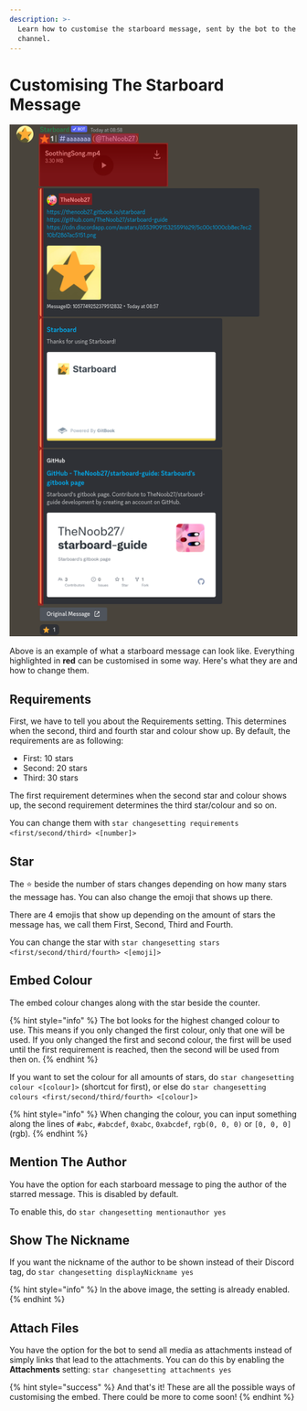 ```yaml
---
description: >-
  Learn how to customise the starboard message, sent by the bot to the starboard
  channel.
---
```


# Customising The Starboard Message

![Starboard Message Example](../.gitbook/assets/starboard.webp)

Above is an example of what a starboard message can look like. Everything highlighted in **red** can be customised in some way. Here's what they are and how to change them.

## Requirements

First, we have to tell you about the Requirements setting. This determines when the second, third and fourth star and colour show up. By default, the requirements are as following:

* First: 10 stars
* Second: 20 stars
* Third: 30 stars

The first requirement determines when the second star and colour shows up, the second requirement determines the third star/colour and so on.

You can change them with `star changesetting requirements <first/second/third> <[number]>`

## Star

The ⭐️ beside the number of stars changes depending on how many stars the message has. You can also change the emoji that shows up there. 

There are 4 emojis that show up depending on the amount of stars the message has, we call them First, Second, Third and Fourth.

You can change the star with `star changesetting stars <first/second/third/fourth> <[emoji]>`

## Embed Colour

The embed colour changes along with the star beside the counter.

{% hint style="info" %}
The bot looks for the highest changed colour to use. This means if you only changed the first colour, only that one will be used. If you only changed the first and second colour, the first will be used until the first requirement is reached, then the second will be used from then on.
{% endhint %}

If you want to set the colour for all amounts of stars, do `star changesetting colour <[colour]>` \(shortcut for first\), or else do `star changesetting colours <first/second/third/fourth> <[colour]>`

{% hint style="info" %}
When changing the colour, you can input something along the lines of `#abc`, `#abcdef`, `0xabc`, `0xabcdef`, `rgb(0, 0, 0)` or `[0, 0, 0]` \(rgb\).
{% endhint %}

## Mention The Author

You have the option for each starboard message to ping the author of the starred message. This is disabled by default.

To enable this, do `star changesetting mentionauthor yes`

## Show The Nickname

If you want the nickname of the author to be shown instead of their Discord tag, do `star changesetting displayNickname yes`

{% hint style="info" %}
In the above image, the setting is already enabled.
{% endhint %}

## Attach Files

You have the option for the bot to send all media as attachments instead of simply links that lead to the attachments. You can do this by enabling the **Attachments** setting: `star changesetting attachments yes`



{% hint style="success" %}
And that's it! These are all the possible ways of customising the embed. There could be more to come soon!
{% endhint %}

